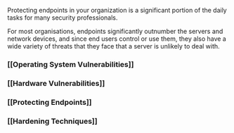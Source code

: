 
Protecting endpoints in your organization is a significant portion of the daily tasks for many security professionals. 

For most organisations, endpoints significantly outnumber the servers and network devices, and since end users control or use them, they also have a wide variety of threats that they face that a server is unlikely to deal with.

### [[Operating System Vulnerabilities]]

### [[Hardware Vulnerabilities]]

### [[Protecting Endpoints]]

### [[Hardening Techniques]]